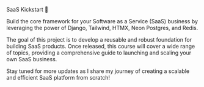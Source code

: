 SaaS Kickstart 🚀

Build the core framework for your Software as a Service (SaaS) business by leveraging the power of Django, Tailwind, HTMX, Neon Postgres, and Redis.

The goal of this project is to develop a reusable and robust foundation for building SaaS products. Once released, this course will cover a wide range of topics, providing a comprehensive guide to launching and scaling your own SaaS business.

Stay tuned for more updates as I share my journey of creating a scalable and efficient SaaS platform from scratch!







